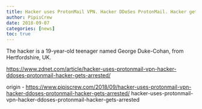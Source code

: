 ```yaml
---
title: Hacker uses ProtonMail VPN. Hacker DDoSes ProtonMail. Hacker gets arrested
author: PipisCrew
date: 2018-09-07
categories: [news]
toc: true
---
```


The hacker is a 19-year-old teenager named George Duke-Cohan, from Hertfordshire, UK. 

https://www.zdnet.com/article/hacker-uses-protonmail-vpn-hacker-ddoses-protonmail-hacker-gets-arrested/

origin - https://www.pipiscrew.com/2018/09/hacker-uses-protonmail-vpn-hacker-ddoses-protonmail-hacker-gets-arrested/ hacker-uses-protonmail-vpn-hacker-ddoses-protonmail-hacker-gets-arrested